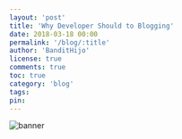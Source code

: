 ```yaml
---
layout: 'post'
title: 'Why Developer Should to Blogging'
date: 2018-03-18 00:00
permalink: '/blog/:title'
author: 'BanditHijo'
license: true
comments: true
toc: true
category: 'blog'
tags:
pin:
---
```


<!-- BANNER OF THE POST -->
<img class="post-body-img" src="#" alt="banner">

